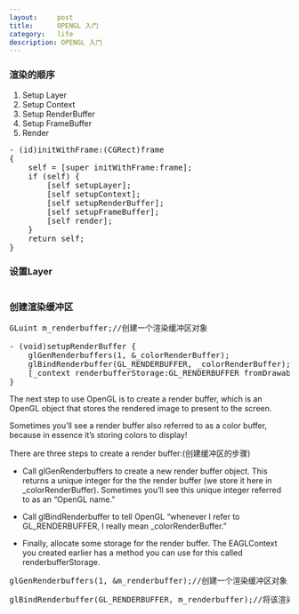 ```yaml
---
layout:     post
title:      OPENGL 入门
category:   life
description: OPENGL 入门
---
```

### 渲染的顺序
1. Setup Layer
2. Setup Context
3. Setup RenderBuffer
4. Setup FrameBuffer
5. Render

<pre class="prettyprint">
- (id)initWithFrame:(CGRect)frame
{
    self = [super initWithFrame:frame];
    if (self) {        
        [self setupLayer];        
        [self setupContext];                
        [self setupRenderBuffer];        
        [self setupFrameBuffer];                
        [self render];        
    }
    return self;
}
</pre>

### 设置Layer
<pre class="prettyprint"></pre>
### 创建渲染缓冲区
<pre class="prettyprint">
GLuint m_renderbuffer;//创建一个渲染缓冲区对象

- (void)setupRenderBuffer {
    glGenRenderbuffers(1, &_colorRenderBuffer);
    glBindRenderbuffer(GL_RENDERBUFFER, _colorRenderBuffer);        
    [_context renderbufferStorage:GL_RENDERBUFFER fromDrawable:_eaglLayer];    
}
</pre>

The next step to use OpenGL is to create a render buffer, which is an OpenGL object that stores the rendered image to present to the screen.

Sometimes you’ll see a render buffer also referred to as a color buffer, because in essence it’s storing colors to display!

There are three steps to create a render buffer:(创建缓冲区的步骤)

* Call glGenRenderbuffers to create a new render buffer object. This returns a unique integer for the the render buffer (we store it here in _colorRenderBuffer). Sometimes you’ll see this unique integer referred to as an “OpenGL name.”

* Call glBindRenderbuffer to tell OpenGL “whenever I refer to GL_RENDERBUFFER, I really mean _colorRenderBuffer.”

* Finally, allocate some storage for the render buffer. The EAGLContext you created earlier has a method you can use for this called renderbufferStorage.


<pre class="prettyprint">
glGenRenderbuffers(1, &m_renderbuffer);//创建一个渲染缓冲区对象
</pre>
<pre class="prettyprint">
glBindRenderbuffer(GL_RENDERBUFFER, m_renderbuffer);//将该渲染缓冲区对象绑定到管线上
</pre>